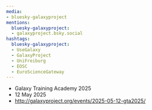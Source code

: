 ```yaml
---
media:
- bluesky-galaxyproject
mentions:
  bluesky-galaxyproject:
  - galaxyproject.bsky.social
hashtags:
  bluesky-galaxyproject:
  - UseGalaxy
  - GalaxyProject
  - UniFreiburg
  - EOSC
  - EuroScienceGateway
---
```

- Galaxy Training Academy 2025
- 12 May 2025
- http://galaxyproject.org/events/2025-05-12-gta2025/